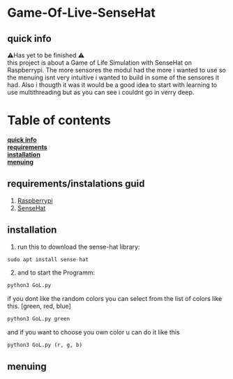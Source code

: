 # Game-Of-Live-SenseHat
## quick info
 :warning:Has yet to be finished :warning: \
this project is about a Game of Life Simulation with SenseHat on Raspberrypi. The more sensores the modul had the more i wanted to use so the menuing isnt very intuitive i wanted to build in some of the sensores it had. Also i thougth it was it would be a good idea to start with learning to use multithreading but as you can see i couldnt go in verry deep.

# Table of contents
**[quick info](#quick-info)**<br>
**[requirements](#requirements)**<br>
**[installation](#installation)**<br>
**[menuing](#menuing)**<br>

## requirements/instalations guid
1. [Raspberrypi](#https://www.raspberrypi.com/)
2. [SenseHat](#https://www.pi-shop.ch/raspberry-pi-sense-hat)
## installation
1. run this to download the sense-hat library:
```python
sudo apt install sense-hat
```

2. and to start the Programm:
```python
python3 GoL.py
```
if you dont like the random colors you can select from the list of colors like this.
[green, red, blue]
```python
python3 GoL.py green
```
and if you want to choose you own color u can do it like this
```python
python3 GoL.py (r, g, b)
```

## menuing


